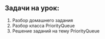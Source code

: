 ## Задачи на урок:

1. Разбор домашнего задания
2. Разбор класса PriorityQueue
3. Решение заданий на тему PriorityQueue












